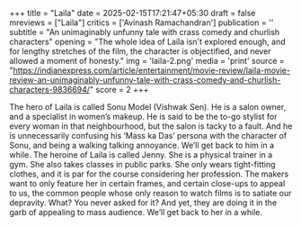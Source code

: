 +++
title = "Laila"
date = 2025-02-15T17:21:47+05:30
draft = false
mreviews = ["Laila"]
critics = ['Avinash Ramachandran']
publication = ''
subtitle = "An unimaginably unfunny tale with crass comedy and churlish characters"
opening = "The whole idea of Laila isn't explored enough, and for lengthy stretches of the film, the character is objectified, and never allowed a moment of honesty."
img = 'laila-2.png'
media = 'print'
source = "https://indianexpress.com/article/entertainment/movie-review/laila-movie-review-an-unimaginably-unfunny-tale-with-crass-comedy-and-churlish-characters-9836694/"
score = 2
+++

The hero of Laila is called Sonu Model (Vishwak Sen). He is a salon owner, and a specialist in women’s makeup. He is said to be the to-go stylist for every woman in that neighbourhood, but the salon is tacky to a fault. And he is unnecessarily confusing his ‘Mass ka Das’ persona with the character of Sonu, and being a walking talking annoyance. We’ll get back to him in a while. The heroine of Laila is called Jenny. She is a physical trainer in a gym. She also takes classes in public parks. She only wears tight-fitting clothes, and it is par for the course considering her profession. The makers want to only feature her in certain frames, and certain close-ups to appeal to us, the common people whose only reason to watch films is to satiate our depravity. What? You never asked for it? And yet, they are doing it in the garb of appealing to mass audience. We’ll get back to her in a while.

